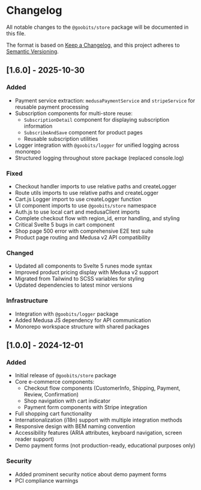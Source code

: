 # Changelog

All notable changes to the `@goobits/store` package will be documented in this file.

The format is based on [Keep a Changelog](https://keepachangelog.com/en/1.0.0/),
and this project adheres to [Semantic Versioning](https://semver.org/spec/v2.0.0.html).

## [1.6.0] - 2025-10-30

### Added
- Payment service extraction: `medusaPaymentService` and `stripeService` for reusable payment processing
- Subscription components for multi-store reuse:
  - `SubscriptionDetail` component for displaying subscription information
  - `SubscribeAndSave` component for product pages
  - Reusable subscription utilities
- Logger integration with `@goobits/logger` for unified logging across monorepo
- Structured logging throughout store package (replaced console.log)

### Fixed
- Checkout handler imports to use relative paths and createLogger
- Route utils imports to use relative paths and createLogger
- Cart.js Logger import to use createLogger function
- UI component imports to use `@goobits/store` namespace
- Auth.js to use local cart and medusaClient imports
- Complete checkout flow with region_id, error handling, and styling
- Critical Svelte 5 bugs in cart component
- Shop page 500 error with comprehensive E2E test suite
- Product page routing and Medusa v2 API compatibility

### Changed
- Updated all components to Svelte 5 runes mode syntax
- Improved product pricing display with Medusa v2 support
- Migrated from Tailwind to SCSS variables for styling
- Updated dependencies to latest minor versions

### Infrastructure
- Integration with `@goobits/logger` package
- Added Medusa JS dependency for API communication
- Monorepo workspace structure with shared packages

## [1.0.0] - 2024-12-01

### Added
- Initial release of `@goobits/store` package
- Core e-commerce components:
  - Checkout flow components (CustomerInfo, Shipping, Payment, Review, Confirmation)
  - Shop navigation with cart indicator
  - Payment form components with Stripe integration
- Full shopping cart functionality
- Internationalization (i18n) support with multiple integration methods
- Responsive design with BEM naming convention
- Accessibility features (ARIA attributes, keyboard navigation, screen reader support)
- Demo payment forms (not production-ready, educational purposes only)

### Security
- Added prominent security notice about demo payment forms
- PCI compliance warnings
